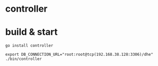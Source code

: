 # controller

# build & start
    go install controller

    export DB_CONNECTION_URL="root:root@tcp(192.168.38.128:3306)/dhe"
    ./bin/controller

